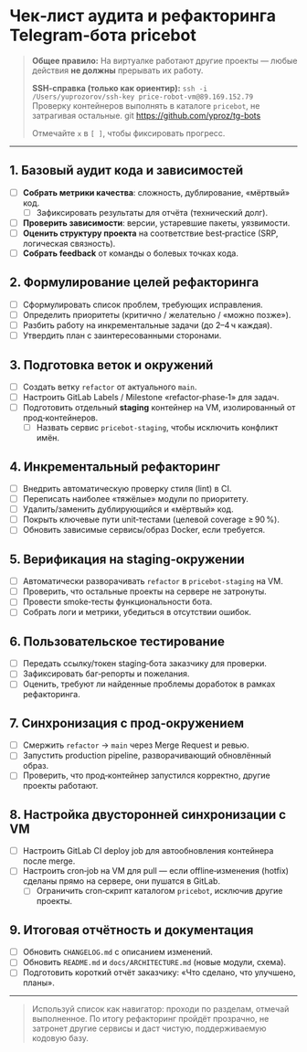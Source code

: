 # Чек‑лист аудита и рефакторинга Telegram‑бота **pricebot**

> **Общее правило:** На виртуалке работают другие проекты — любые действия **не должны** прерывать их работу.
>
> **SSH‑справка (только как ориентир):** `ssh -i /Users/yuprozorov/ssh-key price-robot-vm@89.169.152.79`  
> Проверку контейнеров выполнять в каталоге `pricebot`, не затрагивая остальные.
> git https://github.com/yproz/tg-bots
>
> Отмечайте `x` в `[ ]`, чтобы фиксировать прогресс.

---

## 1. Базовый аудит кода и зависимостей

- [ ] **Собрать метрики качества**: сложность, дублирование, «мёртвый» код.
  - [ ] Зафиксировать результаты для отчёта (технический долг).
- [ ] **Проверить зависимости**: версии, устаревшие пакеты, уязвимости.
- [ ] **Оценить структуру проекта** на соответствие best‑practice (SRP, логическая связность).
- [ ] **Собрать feedback** от команды о болевых точках кода.

## 2. Формулирование целей рефакторинга

- [ ] Сформулировать список проблем, требующих исправления.
- [ ] Определить приоритеты (критично / желательно / «можно позже»).
- [ ] Разбить работу на инкрементальные задачи (до 2–4 ч каждая).
- [ ] Утвердить план с заинтересованными сторонами.

## 3. Подготовка веток и окружений

- [ ] Создать ветку `refactor` от актуального `main`.
- [ ] Настроить GitLab Labels / Milestone «refactor‑phase‑1» для задач.
- [ ] Подготовить отдельный **staging** контейнер на VM, изолированный от прод‑контейнеров.
  - [ ] Назвать сервис `pricebot-staging`, чтобы исключить конфликт имён.

## 4. Инкрементальный рефакторинг

- [ ] Внедрить автоматическую проверку стиля (lint) в CI.
- [ ] Переписать наиболее «тяжёлые» модули по приоритету.
- [ ] Удалить/заменить дублирующийся и «мёртвый» код.
- [ ] Покрыть ключевые пути unit‑тестами (целевой coverage ≥ 90 %).
- [ ] Обновить зависимые сервисы/образ Docker, если требуется.

## 5. Верификация на staging‑окружении

- [ ] Автоматически разворачивать `refactor` в `pricebot‑staging` на VM.
- [ ] Проверить, что остальные проекты на сервере не затронуты.
- [ ] Провести smoke‑тесты функциональности бота.
- [ ] Собрать логи и метрики, убедиться в отсутствии ошибок.

## 6. Пользовательское тестирование

- [ ] Передать ссылку/токен staging‑бота заказчику для проверки.
- [ ] Зафиксировать баг‑репорты и пожелания.
- [ ] Оценить, требуют ли найденные проблемы доработок в рамках рефакторинга.

## 7. Синхронизация с прод‑окружением

- [ ] Смержить `refactor` → `main` через Merge Request и ревью.
- [ ] Запустить production pipeline, разворачивающий обновлённый образ.
- [ ] Проверить, что прод‑контейнер запустился корректно, другие проекты работают.

## 8. Настройка двусторонней синхронизации с VM

- [ ] Настроить GitLab CI deploy job для автообновления контейнера после merge.
- [ ] Настроить cron‑job на VM для pull — если offline‑изменения (hotfix) сделаны прямо на сервере, они пушатся в GitLab.
  - [ ] Ограничить cron‑скрипт каталогом `pricebot`, исключив другие проекты.

## 9. Итоговая отчётность и документация

- [ ] Обновить `CHANGELOG.md` с описанием изменений.
- [ ] Обновить `README.md` и `docs/ARCHITECTURE.md` (новые модули, схема).
- [ ] Подготовить короткий отчёт заказчику: «Что сделано, что улучшено, планы».

---

> Используй список как навигатор: проходи по разделам, отмечай выполненное. По итогу рефакторинг пройдёт прозрачно, не затронет другие сервисы и даст чистую, поддерживаемую кодовую базу.

